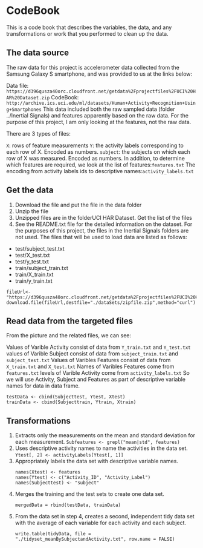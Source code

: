 # CodeBook
This is a code book that describes the variables, the data, and any transformations or work that you performed to clean up the data.

## The data source

The raw data for this project is accelerometer data collected from the Samsung Galaxy S smartphone, and was provided to us at the links below:

Data file: ```https://d396qusza40orc.cloudfront.net/getdata%2Fprojectfiles%2FUCI%20HAR%20Dataset.zip```
CodeBook: ```http://archive.ics.uci.edu/ml/datasets/Human+Activity+Recognition+Using+Smartphones```
This data included both the raw sampled data (folder ../Inertial Signals) and features apparently based on the raw data. For the purpose of this project, I am only looking at the features, not the raw data.

There are 3 types of files:

```X```: rows of feature measurements
```Y```: the activity labels corresponding to each row of X. Encoded as numbers.
```subject```: the subjects on which each row of X was measured. Encoded as numbers.
In addition, to determine which features are required, we look at the list of features:```features.txt```
The encoding from activity labels ids to descriptive names:```activity_labels.txt```

## Get the data
1. Download the file and put the file in the data folder
2. Unzip the file
3. Unzipped files are in the folderUCI HAR Dataset. Get the list of the files
4. See the README.txt file for the detailed information on the dataset. For the purposes of this project, the files in the Inertial Signals folders are not used. The files that will be used to load data are listed as follows:

* test/subject_test.txt
* test/X_test.txt
* test/y_test.txt
* train/subject_train.txt
* train/X_train.txt
* train/y_train.txt

```
fileUrl<-"https://d396qusza40orc.cloudfront.net/getdata%2Fprojectfiles%2FUCI%20HAR%20Dataset.zip"
download.file(fileUrl,destfile="./dataSets/zipfile.zip",method="curl")
```

## Read data from the targeted files
From the picture and the related files, we can see:

Values of Varible Activity consist of data from ```Y_train.txt``` and ```Y_test.txt```
values of Varible Subject consist of data from ```subject_train.txt``` and ```subject_test.txt```
Values of Varibles Features consist of data from ```X_train.txt``` and ```X_test.txt```
Names of Varibles Features come from ```features.txt```
levels of Varible Activity come from ```activity_labels.txt```
So we will use Activity, Subject and Features as part of descriptive variable names for data in data frame.

```
testData <- cbind(Subjecttest, Ytest, Xtest)
trainData <- cbind(Subjecttrain, Ytrain, Xtrain)
```

## Transformations
1. Extracts only the measurements on the mean and standard deviation for each measurement.
   ```Subfeatures <- grepl("mean|std", features)```
2. Uses descriptive activity names to name the activities in the data set.
   ```Ytest[, 2] <- activityLabels[Ytest[, 1]]```
3. Appropriately labels the data set with descriptive variable names.
   ```
   names(Xtest) <- features
   names(Ytest) <- c("Activity_ID", "Activity_Label")
   names(Subjecttest) <- "subject"
   ```
4. Merges the training and the test sets to create one data set.
   ```
   mergedData = rbind(testData, trainData)
   ```
5. From the data set in step 4, creates a second, independent tidy data set with the average of each variable for each activity and each subject.
   ```
   write.table(tidyData, file = "./tidyset_meanBySubjectandActivity.txt", row.name = FALSE)
   ```

